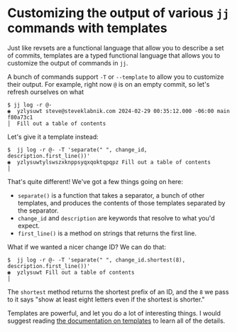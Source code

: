 # Customizing the output of various `jj` commands with templates

Just like revsets are a functional language that allow you to describe a set of
commits, templates are a typed functional language that allows you to customize
the output of commands in `jj`.

A bunch of commands support `-T` or `--template` to allow you to customize their
output. For example, right now `@` is on an empty commit, so let's refresh
ourselves on what 

```text
$ jj log -r @-
◉  yzlysuwt steve@steveklabnik.com 2024-02-29 00:35:12.000 -06:00 main f80a73c1
│  Fill out a table of contents
```

Let's give it a template instead:

```console
$  jj log -r @- -T 'separate(" ", change_id, description.first_line())'
◉  yzlysuwtylswszxknppsyqxqoktqpqpz Fill out a table of contents
│
```

That's quite different! We've got a few things going on here:

* `separate()` is a function that takes a separator, a bunch of other templates,
  and produces the contents of those templates separated by the separator.
* `change_id` and `description` are keywords that resolve to what you'd expect.
* `first_line()` is a method on strings that returns the first line.

What if we wanted a nicer change ID? We can do that:

```console
$  jj log -r @- -T 'separate(" ", change_id.shortest(8), description.first_line())'
◉  yzlysuwt Fill out a table of contents
│
```

The `shortest` method returns the shortest prefix of an ID, and the `8` we pass
to it says "show at least eight letters even if the shortest is shorter."

Templates are powerful, and let you do a lot of interesting things. I would
suggest reading [the documentation on templates][templates] to learn all of the
details.

[templates]: https://jj-vcs.github.io/jj/latest/templates/
